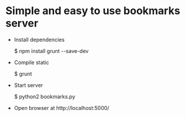 # Simple and easy to use bookmarks server

* Install dependencies

    $ npm install grunt --save-dev

* Compile static

    $ grunt

* Start server

    $ python2 bookmarks.py

* Open browser at http://localhost:5000/
